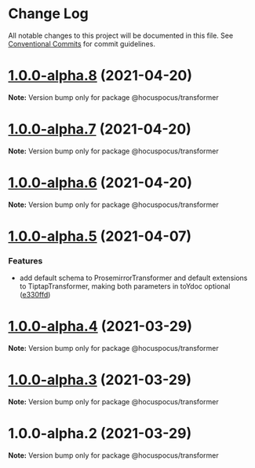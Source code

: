 # Change Log

All notable changes to this project will be documented in this file.
See [Conventional Commits](https://conventionalcommits.org) for commit guidelines.

# [1.0.0-alpha.8](https://github.com/ueberdosis/hocuspocus/compare/@hocuspocus/transformer@1.0.0-alpha.7...@hocuspocus/transformer@1.0.0-alpha.8) (2021-04-20)

**Note:** Version bump only for package @hocuspocus/transformer





# [1.0.0-alpha.7](https://github.com/ueberdosis/hocuspocus/compare/@hocuspocus/transformer@1.0.0-alpha.6...@hocuspocus/transformer@1.0.0-alpha.7) (2021-04-20)

**Note:** Version bump only for package @hocuspocus/transformer





# [1.0.0-alpha.6](https://github.com/ueberdosis/hocuspocus/compare/@hocuspocus/transformer@1.0.0-alpha.5...@hocuspocus/transformer@1.0.0-alpha.6) (2021-04-20)

**Note:** Version bump only for package @hocuspocus/transformer





# [1.0.0-alpha.5](https://github.com/ueberdosis/hocuspocus/compare/@hocuspocus/transformer@1.0.0-alpha.4...@hocuspocus/transformer@1.0.0-alpha.5) (2021-04-07)


### Features

* add default schema to ProsemirrorTransformer and default extensions to TiptapTransformer, making both parameters in toYdoc optional ([e330ffd](https://github.com/ueberdosis/hocuspocus/commit/e330ffd81f8cbd98c1d57545d3ec9d51807f7db3))





# [1.0.0-alpha.4](https://github.com/ueberdosis/hocuspocus/compare/@hocuspocus/transformer@1.0.0-alpha.3...@hocuspocus/transformer@1.0.0-alpha.4) (2021-03-29)

**Note:** Version bump only for package @hocuspocus/transformer





# [1.0.0-alpha.3](https://github.com/ueberdosis/hocuspocus/compare/@hocuspocus/transformer@1.0.0-alpha.2...@hocuspocus/transformer@1.0.0-alpha.3) (2021-03-29)

**Note:** Version bump only for package @hocuspocus/transformer





# 1.0.0-alpha.2 (2021-03-29)

**Note:** Version bump only for package @hocuspocus/transformer
